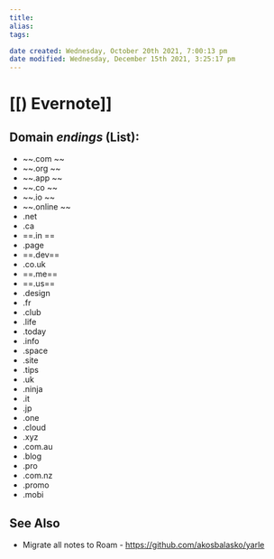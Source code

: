 ```yaml
---
title: 
alias: 
tags: 

date created: Wednesday, October 20th 2021, 7:00:13 pm
date modified: Wednesday, December 15th 2021, 3:25:17 pm
---
```

# [[) Evernote]]

## Domain *endings* (List):

- ~~.com ~~
- ~~.org ~~
- ~~.app ~~
- ~~.co ~~
- ~~.io ~~
- ~~.online ~~
- .net
- .ca
- ==.in ==
- .page
- ==.dev==
- .co.uk
- ==.me==
- ==.us==
- .design
- .fr
- .club
- .life
- .today
- .info
- .space
- .site
- .tips
- .uk
- .ninja
- .it
- .jp
- .one
- .cloud
- .xyz
- .com.au
- .blog
- .pro
- .com.nz
- .promo
- .mobi

## See Also
- Migrate all notes to Roam - https://github.com/akosbalasko/yarle
